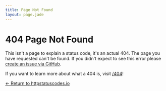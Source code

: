 ```yaml
---
title: Page Not Found
layout: page.jade
---
```


# 404 Page Not Found

This isn't a page to explain a status code, it's an actual 404. The page you have requested can't be found. If you didn't expect to see this error please [create an issue via GitHub](https://github.com/fluxera/httpstatuscodes.io/issues).

If you want to learn more about what a 404 is, visit [/404](/404)!

[&larr; Return to httpstatuscodes.io](/)
